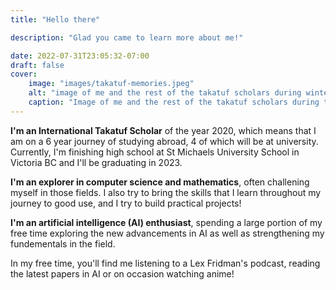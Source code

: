 ```yaml
---
title: "Hello there"

description: "Glad you came to learn more about me!"

date: 2022-07-31T23:05:32-07:00
draft: false
cover:
    image: "images/takatuf-memories.jpeg"
    alt: "image of me and the rest of the takatuf scholars during winter break"
    caption: "Image of me and the rest of the takatuf scholars during the winter workshop"
---
```


**I'm an International Takatuf Scholar** of the year 2020, which means that I am on a 6 year journey of studying abroad, 4 of which will be at university. Currently, I'm finishing high school at St Michaels University School in Victoria BC and I'll be graduating in 2023.

**I'm an explorer in computer science and mathematics**, often challening myself in those fields. I also try to bring the skills that I learn throughout my journey to good use, and I try to build practical projects!

**I'm an artificial intelligence (AI) enthusiast**, spending a large portion of my free time exploring the new advancements in AI as well as strengthening my fundementals in the field.

In my free time, you'll find me listening to a Lex Fridman's podcast, reading the latest papers in AI or on occasion watching anime!
